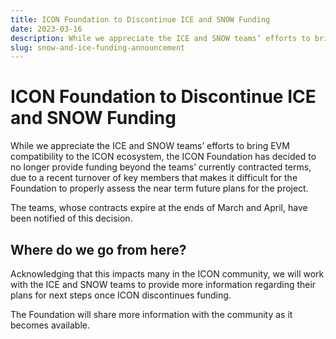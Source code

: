 ```yaml
---
title: ICON Foundation to Discontinue ICE and SNOW Funding
date: 2023-03-16
description: While we appreciate the ICE and SNOW teams’ efforts to bring EVM compatibility to the ICON ecosystem, the ICON Foundation has decided to no longer provide funding beyond the teams’ currently contracted terms, due to a recent turnover of key members that makes it difficult for the Foundation to properly assess the near term future plans for the project.
slug: snow-and-ice-funding-announcement
---
```


# ICON Foundation to Discontinue ICE and SNOW Funding 

While we appreciate the ICE and SNOW teams’ efforts to bring EVM compatibility to the ICON ecosystem, the ICON Foundation has decided to no longer provide funding beyond the teams’ currently contracted terms, due to a recent turnover of key members that makes it difficult for the Foundation to properly assess the near term future plans for the project.

The teams, whose contracts expire at the ends of March and April, have been notified of this decision. 

## Where do we go from here? 

Acknowledging that this impacts many in the ICON community, we will work with the ICE and SNOW teams to provide more information regarding their plans for next steps once ICON discontinues funding. 

The Foundation will share more information with the community as it becomes available. 
